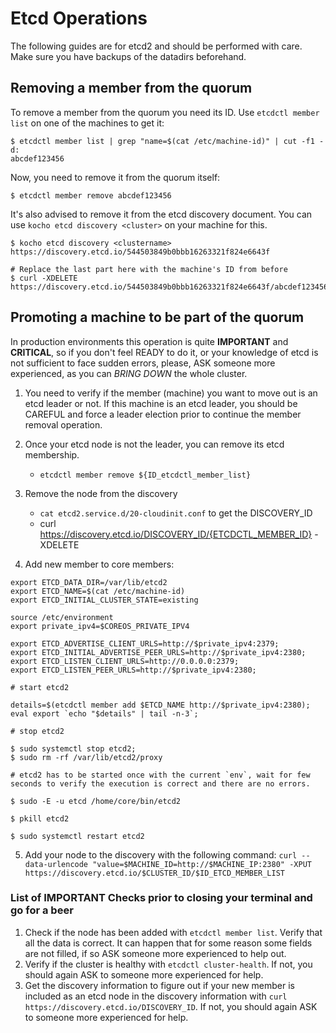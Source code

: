 # Etcd Operations

The following guides are for etcd2 and should be performed with care. Make sure you have backups of the datadirs beforehand.

## Removing a member from the quorum

To remove a member from the quorum you need its ID. Use `etcdctl member list` on one of the machines to get it:

```
$ etcdctl member list | grep "name=$(cat /etc/machine-id)" | cut -f1 -d:
abcdef123456
```

Now, you need to remove it from the quorum itself:

```
$ etcdctl member remove abcdef123456
```

It's also advised to remove it from the etcd discovery document. You can use `kocho etcd discovery <cluster>` on your machine for this.

```
$ kocho etcd discovery <clustername>
https://discovery.etcd.io/544503849b0bbb16263321f824e6643f

# Replace the last part here with the machine's ID from before
$ curl -XDELETE https://discovery.etcd.io/544503849b0bbb16263321f824e6643f/abcdef123456
```

## Promoting a machine to be part of the quorum

In production environments this operation is quite **IMPORTANT** and **CRITICAL**, so if you don't feel READY to do it, or your knowledge of etcd is not sufficient to face sudden errors, please, ASK someone more experienced, as you can _BRING DOWN_ the whole cluster.

1. You need to verify if the member (machine) you want to move out is an etcd leader or not. If this machine is an etcd leader, you should be CAREFUL and force a leader election prior to continue the member removal operation.
2. Once your etcd node is not the leader, you can remove its etcd membership.
    * `etcdctl member remove ${ID_etcdctl_member_list}`
3. Remove the node from the discovery
    * `cat etcd2.service.d/20-cloudinit.conf` to get the DISCOVERY_ID
    * curl https://discovery.etcd.io/DISCOVERY_ID/{ETCDCTL_MEMBER_ID} -XDELETE

4. Add new member to core members:

```
export ETCD_DATA_DIR=/var/lib/etcd2
export ETCD_NAME=$(cat /etc/machine-id)
export ETCD_INITIAL_CLUSTER_STATE=existing

source /etc/environment
export private_ipv4=$COREOS_PRIVATE_IPV4

export ETCD_ADVERTISE_CLIENT_URLS=http://$private_ipv4:2379;
export ETCD_INITIAL_ADVERTISE_PEER_URLS=http://$private_ipv4:2380;
export ETCD_LISTEN_CLIENT_URLS=http://0.0.0.0:2379;
export ETCD_LISTEN_PEER_URLS=http://$private_ipv4:2380;

# start etcd2 

details=$(etcdctl member add $ETCD_NAME http://$private_ipv4:2380); 
eval export `echo "$details" | tail -n-3`;                          

# stop etcd2

$ sudo systemctl stop etcd2;  
$ sudo rm -rf /var/lib/etcd2/proxy

# etcd2 has to be started once with the current `env`, wait for few seconds to verify the execution is correct and there are no errors.

$ sudo -E -u etcd /home/core/bin/etcd2

$ pkill etcd2

$ sudo systemctl restart etcd2
```

5. Add your node to the discovery with the following command:
`curl --data-urlencode "value=$MACHINE_ID=http://$MACHINE_IP:2380" -XPUT https://discovery.etcd.io/$CLUSTER_ID/$ID_ETCD_MEMBER_LIST`

### List of IMPORTANT Checks prior to closing your terminal and go for a beer

1. Check if the node has been added with `etcdctl member list`. Verify that all the data is correct. It can happen that for some reason some fields are not filled, if so ASK someone more experienced to help out.
2. Verify if the cluster is healthy with `etcdctl cluster-health`. If not, you should again ASK to someone more experienced for help.
3. Get the discovery information to figure out if your new member is included as an etcd node in the discovery information with `curl https://discovery.etcd.io/DISCOVERY_ID`. If not, you should again ASK to someone more experienced for help.

